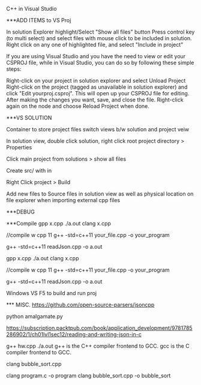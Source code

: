 C++ in Visual Studio


***ADD ITEMS to VS Proj

In solution Explorer highlight/Select "Show all files" button
Press control key (to multi select) and select files with mouse click to be included in solution.
Right click on any one of highlighted file, and select "Include in project"

If you are using Visual Studio and you have the need to view or edit your CSPROJ file, while in Visual Studio, you can do so by following these simple steps:

Right-click on your project in solution explorer and select Unload Project
Right-click on the project (tagged as unavailable in solution explorer) and click "Edit yourproj.csproj". This will open up your CSPROJ file for editing.
After making the changes you want, save, and close the file. Right-click again on the node and choose Reload Project when done.


***VS SOLUTION

Container to store project files
switch views b/w solution and project veiw

In solution view, double click solution, right click root project directory > Properties

Click main project from solutions > show all files

Create src/ with in

Right Click project > Build

Add new files to Source files in solution view as well as physical location on file explorer when importing external cpp files



***DEBUG



***Compile
gpp x.cpp ./a.out clang x.cpp

//compile w cpp 11 g++ -std=c++11 your_file.cpp -o your_program

g++ -std=c++11 readJson.cpp -o a.out

gpp x.cpp
./a.out
clang x.cpp

//compile w cpp 11
g++ -std=c++11 your_file.cpp -o your_program

g++ -std=c++11 readJson.cpp -o a.out

Windows VS F5 to build and run proj



*** MISC.
https://github.com/open-source-parsers/jsoncpp

python amalgamate.py

https://subscription.packtpub.com/book/application_development/9781785286902/1/ch01lvl1sec12/reading-and-writing-json-in-c






g++ hw.cpp
./a.out
g++ is the C++ compiler frontend to GCC.
gcc is the C compiler frontend to GCC.

clang bubble_sort.cpp

clang program.c -o program
clang bubble_sort.cpp -o bubble_sort
